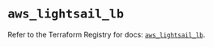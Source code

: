 # `aws_lightsail_lb`

Refer to the Terraform Registry for docs: [`aws_lightsail_lb`](https://registry.terraform.io/providers/hashicorp/aws/6.13.0/docs/resources/lightsail_lb).
